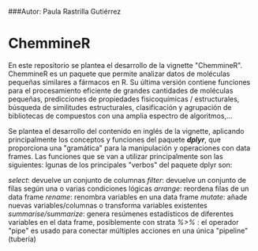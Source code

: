 ###Autor: Paula Rastrilla Gutiérrez

# ChemmineR
En este repositorio se plantea el desarrollo de la vignette "ChemmineR". ChemmineR es un paquete que permite analizar datos de moléculas pequeñas similares a fármacos en R. Su última versión contiene funciones para el procesamiento eficiente de grandes cantidades de moléculas pequeñas, predicciones de propiedades fisicoquímicas / estructurales, búsqueda de similitudes estructurales, clasificación y agrupación de bibliotecas de compuestos con una amplia espectro de algoritmos,...

Se plantea el desarrollo del contenido en inglés de la vignette, aplicando principalmente los conceptos y funciones del paquete **_dplyr_**, que proporciona una "gramática" para la manipulación y operaciones con data frames. Las funciones que se van a utilizar principalmente son las siguientes:
lgunas de los principales "verbos" del paquete dplyr son:

  _select_: devuelve un conjunto de columnas
  _filter_: devuelve un conjunto de filas según una o varias condiciones lógicas
  _arrange_: reordena filas de un data frame
  _rename_: renombra variables en una data frame
  _mutate_: añade nuevas variables/columnas o transforma variables existentes
  _summarise/summarize_: genera resúmenes estadísticos de diferentes variables en el data frame, posiblemente con strata
  _%>%_ : el operador "pipe" es usado para conectar múltiples acciones en una única "pipeline" (tubería)
